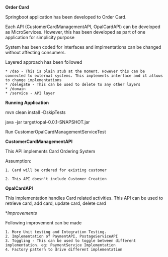 **Order Card**

Springboot application has been developed to Order Card. 

Each API (CustomerCardManagementAPI, OpalCardAPI) can be developed as MicroServices. However, this has been developed as part of one application for simplicity purpose

System has been coded for interfaces and implmentations can be changed without affecting consumers.

Layered approach has been followed
    
    * /dao - This is plain stub at the moment. However this can be connected to external systems. This implements interface and it allows to change implementations
    * /delegate - This can be used to delete to any other layers
    * /domain
    * /service - API layer
    


**Running Application**

mvn clean install -DskipTests

java -jar target/opal-0.0.1-SNAPSHOT.jar

Run CustomerOpalCardManagementServiceTest

**CustomerCardManagementAPI**

This API implements Card Ordering System

Assumption:
    
    1. Card will be ordered for existing customer
    
    2. This API doesn't include Customer Creation

**OpalCardAPI**

This implementation handles Card related activities. 
This API can be used to retrieve card, add card, update card, delete card

**Improvements*

Following improvement can be made

    1. More Unit testing and Integration Testing. 
    2. Implementation of PaymentAPI, PostageServiceAPI
    3. Toggling - This can be used to toggle between different implementation. eg: PaymentService Implementation
    4. Factory pattern to drive different implementation


